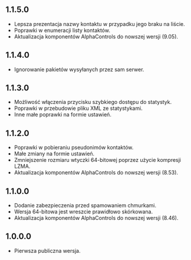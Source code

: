 1.1.5.0
-----
* Lepsza prezentacja nazwy kontaktu w przypadku jego braku na liście.
* Poprawki w enumeracji listy kontaktów.
* Aktualizacja komponentów AlphaControls do nowszej wersji (9.05).

1.1.4.0
-----
* Ignorowanie pakietów wysyłanych przez sam serwer.

1.1.3.0
-----
* Możliwość włączenia przycisku szybkiego dostępu do statystyk.
* Poprawki w przebudowie pliku XML ze statystykami.
* Inne małe poprawki na formie ustawień.

1.1.2.0
-----
* Poprawki w pobieraniu pseudonimów kontaktów.
* Małe zmiany na formie ustawień.
* Zmniejszenie rozmiaru wtyczki 64-bitowej poprzez użycie kompresji LZMA.
* Aktualizacja komponentów AlphaControls do nowszej wersji (8.53).

1.1.0.0
-----
* Dodanie zabezpieczenia przed spamowaniem chmurkami.
* Wersja 64-bitowa jest wreszcie prawidłowo skórkowana.
* Aktualizacja komponentów AlphaControls do nowszej wersji (8.46).

1.0.0.0
-----
* Pierwsza publiczna wersja.